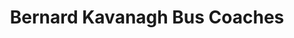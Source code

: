 ---
title: "Bernard Kavanagh Bus Coaches"
address: "Bridge Garage, Urlingford, Co. Kilkenny"
tel: "+353 (0)56 883 1189"
county: "Kilkenny"
category: "Bus Services"
type: "Content"
lat: "52.717899322509766"
lng: "-7.600019931793213"
---